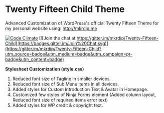 # Twenty Fifteen Child Theme
Advanced Customization of WordPress's official Twenty Fifteen Theme for my personal website using: http://mkrdip.me

[![Code Climate](https://codeclimate.com/github/mkrdip/Twenty-Fifteen-Child/badges/gpa.svg)](https://codeclimate.com/github/mkrdip/Twenty-Fifteen-Child) [![Join the chat at https://gitter.im/mkrdip/Twenty-Fifteen-Child](https://badges.gitter.im/Join%20Chat.svg)](https://gitter.im/mkrdip/Twenty-Fifteen-Child?utm_source=badge&utm_medium=badge&utm_campaign=pr-badge&utm_content=badge)

**Stylesheet Customization (style.css)**

1. Reduced font size of Tagline in smaller devices.
2. Reduced font size of Sub Menu items in all devices.
3. Added styles for Custom Introduction Text & Avatar in Homepage. 
4. Customized few styles of Ninja Forms element (Added column layout, Reduced font size of required items error text)
5. Added styles for WP credit & copyright text.

